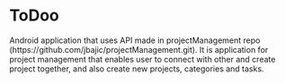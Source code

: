 # ToDoo
<p>
Android application that uses API made in projectManagement repo (https://github.com/jbajic/projectManagement.git). 
It is application for project management that enables user to connect with other and create project together, and also create
new projects, categories and tasks.
</p>
